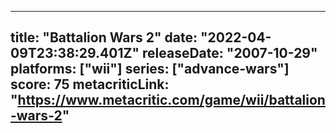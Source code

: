 
---
title: "Battalion Wars 2"
date: "2022-04-09T23:38:29.401Z"
releaseDate: "2007-10-29"
platforms: ["wii"]
series: ["advance-wars"]
score: 75
metacriticLink: "https://www.metacritic.com/game/wii/battalion-wars-2"
---
